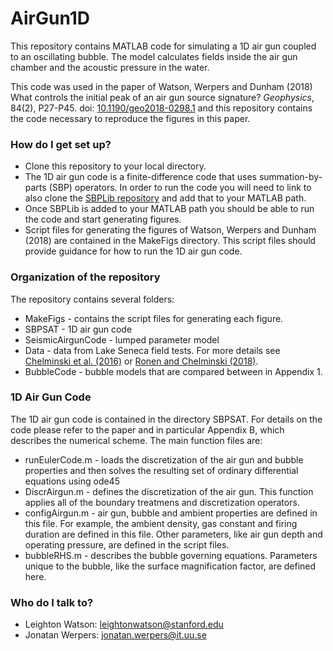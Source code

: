 # AirGun1D

This repository contains MATLAB code for simulating a 1D air gun coupled to an oscillating bubble. The model calculates fields inside the air gun chamber and the acoustic pressure in the water.

This code was used in the paper of Watson, Werpers and Dunham (2018) What controls the initial peak of an air gun source signature? *Geophysics*, 84(2), P27-P45. doi: [10.1190/geo2018-0298.1](https://doi.org/10.1190/geo2018-0298.1) and this repository contains the code necessary to reproduce the figures in this paper.

### How do I get set up? ###
* Clone this repository to your local directory.
* The 1D air gun code is a finite-difference code that uses summation-by-parts (SBP) operators. In order to run the code you will need to link to also clone the [SBPLib repository](https://bitbucket.org/sbpteam/sbplib) and add that to your MATLAB path.
* Once SBPLib is added to your MATLAB path you should be able to run the code and start generating figures.
* Script files for generating the figures of Watson, Werpers and Dunham (2018) are contained in the MakeFigs directory. This script files should provide guidance for how to run the 1D air gun code.

### Organization of the repository ###
The repository contains several folders:
* MakeFigs - contains the script files for generating each figure.
* SBPSAT - 1D air gun code
* SeismicAirgunCode - lumped parameter model
* Data - data from Lake Seneca field tests. For more details see [Chelminski et al. (2016)](https://www.epmag.com/low-pressure-source-840586#p=full) or [Ronen and Chelminski (2018)](http://earthdoc.eage.org/publication/publicationdetails/?publication=92131).
* BubbleCode - bubble models that are compared between in Appendix 1.

### 1D Air Gun Code ###
The 1D air gun code is contained in the directory SBPSAT. For details on the code please refer to the paper and in particular Appendix B, which describes the numerical scheme. The main function files are:
* runEulerCode.m - loads the discretization of the air gun and bubble properties and then solves the resulting set of ordinary differential equations using ode45
* DiscrAirgun.m - defines the discretization of the air gun. This function applies all of the boundary treatmens and discretization operators. 
* configAirgun.m - air gun, bubble and ambient properties are defined in this file. For example, the ambient density, gas constant and firing duration are defined in this file. Other parameters, like air gun depth and operating pressure, are defined in the script files.
* bubbleRHS.m - describes the bubble governing equations. Parameters unique to the bubble, like the surface magnification factor, are defined here.

### Who do I talk to? ###

* Leighton Watson: leightonwatson@stanford.edu
* Jonatan Werpers: jonatan.werpers@it.uu.se
